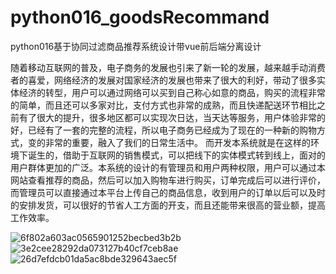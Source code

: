 # python016_goodsRecommand
python016基于协同过滤商品推荐系统设计带vue前后端分离设计

  随着移动互联网的普及，电子商务的发展也引来了新一轮的发展，越来越手动消费者的喜爱，网络经济的发展对国家经济的发展也带来了很大的利好，带动了很多实体经济的转型，用户可以通过网络可以买到自己称心如意的商品，购买的流程非常的简单，而且还可以多家对比，支付方式也非常的成熟，而且快递配送环节相比之前有了很大的提升，很多地区都可以实现次日达，当天达等服务，用户体验非常的好，已经有了一套的完整的流程，所以电子商务已经成为了现在的一种新的购物方式，变的非常的重要，融入了我们的日常生活中。
而开发本系统就是在这样的环境下诞生的，借助于互联网的销售模式，可以把线下的实体模式转到线上，面对的用户群体更加的广泛。本系统的设计的有管理员和用户两种权限，用户可以通过本网站查看推荐的商品，然后可以加入购物车进行购买，订单完成后可以进行评价，而管理员可以直接通过本平台上传自己的商品信息，收到用户的订单以后可以及时的安排发货，可以很好的节省人工方面的开支，而且还能带来很高的营业额，提高工作效率。

![6f802a603ac0565901252becbed3b2b](https://github.com/7lucky22/-Django-/assets/106467105/d6b3d9fe-b997-4aa8-96f8-314e53d48eda)
![3e2cee28292da073127b40cf7ceb8ae](https://github.com/7lucky22/-Django-/assets/106467105/a501fbfa-57b5-4527-bf53-41cfaf79968e)
![26d7efdcb01da5ac8bde329643aec5f](https://github.com/7lucky22/-Django-/assets/106467105/a2ac21c1-3913-45be-b375-4347c28953f5)
